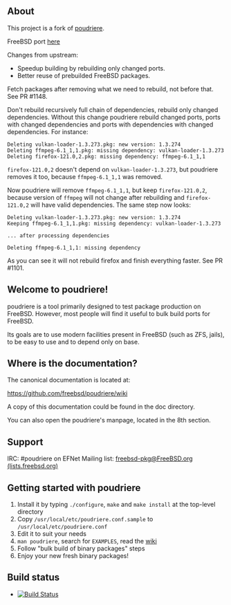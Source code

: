 About
-----

This project is a fork of
[poudriere](https://github.com/freebsd/poudriere).

FreeBSD port
[here](https://github.com/dsh2dsh/freebsd-ports/tree/master/ports-mgmt/poudriere-devel)

Changes from upstream:

  * Speedup building by rebuilding only changed ports.
  * Better reuse of prebuilded FreeBSD packages.

Fetch packages after removing what we need to rebuild, not before that. See PR
#1148.

Don't rebuild recursively full chain of dependencies, rebuild only changed
dependencies. Without this change poudriere rebuild changed ports, ports with
changed dependencies and ports with dependencies with changed dependencies. For
instance:

```
Deleting vulkan-loader-1.3.273.pkg: new version: 1.3.274
Deleting ffmpeg-6.1_1,1.pkg: missing dependency: vulkan-loader-1.3.273
Deleting firefox-121.0,2.pkg: missing dependency: ffmpeg-6.1_1,1
```

`firefox-121.0,2` doesn't depend on `vulkan-loader-1.3.273`, but poudriere
removes it too, because `ffmpeg-6.1_1,1` was removed.

Now poudriere will remove `ffmpeg-6.1_1,1`, but keep `firefox-121.0,2`, because
version of `ffmpeg` will not change after rebuilding and `firefox-121.0,2` will
have valid dependencies. The same step now looks:

```
Deleting vulkan-loader-1.3.273.pkg: new version: 1.3.274
Keeping ffmpeg-6.1_1,1.pkg: missing dependency: vulkan-loader-1.3.273

... after processing dependencies

Deleting ffmpeg-6.1_1,1: missing dependency
```

As you can see it will not rebuild firefox and finish everything faster.
See PR #1101.

Welcome to poudriere!
---------------------

poudriere is a tool primarily designed to test package production on
FreeBSD. However, most people will find it useful to bulk build ports
for FreeBSD.

Its goals are to use modern facilities present in FreeBSD (such as ZFS,
jails), to be easy to use and to depend only on base.

Where is the documentation?
---------------------------

The canonical documentation is located at:

https://github.com/freebsd/poudriere/wiki

A copy of this documentation could be found in the doc directory.

You can also open the poudriere's manpage, located in the 8th section.

Support
-------

IRC:          #poudriere on EFNet
Mailing list: [freebsd-pkg@FreeBSD.org (lists.freebsd.org)](https://lists.freebsd.org/subscription/freebsd-pkg)

Getting started with poudriere
------------------------------

1. Install it by typing `./configure`, `make` and `make install` at the top-level directory
2. Copy `/usr/local/etc/poudriere.conf.sample` to `/usr/local/etc/poudriere.conf`
3. Edit it to suit your needs
4. `man poudriere`, search for `EXAMPLES`, read the [wiki](https://github.com/freebsd/poudriere/wiki)
5. Follow "bulk build of binary packages" steps
6. Enjoy your new fresh binary packages!

Build status
------------------------------

* [![Build Status](https://api.cirrus-ci.com/github/freebsd/poudriere.svg?branch=master)](https://cirrus-ci.com/github/freebsd/poudriere)
